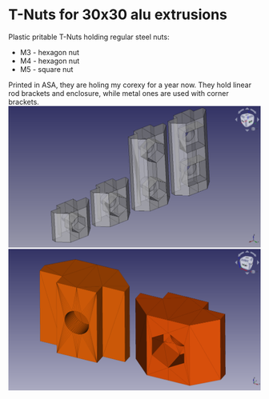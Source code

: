 # T-Nuts for 30x30 alu extrusions

Plastic pritable T-Nuts holding regular steel nuts:  

 - M3 - hexagon nut
 - M4 - hexagon nut
 - M5 - square nut

Printed in ASA, they are holing my corexy for a year now. They hold linear rod brackets and enclosure, while metal ones are used with corner brackets.
![T-Nuts m3-m4-m5](img/T-nuts.png)
![T-Nuts m3-m4](img/30x30-t-nuts-m3-m4.png)
